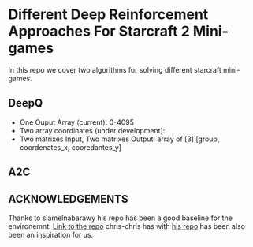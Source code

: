 # Different Deep Reinforcement Approaches For Starcraft 2 Mini-games

In this repo we cover two algorithms for solving different starcraft mini-games.


## DeepQ

* One Ouput Array (current): 0-4095
* Two array coordinates (under development):
* Two matrixes Input, Two matrixes Output: array of [3] [group, coordenates_x, cooredantes_y]


## A2C



## ACKNOWLEDGEMENTS

Thanks to slamelnabarawy his repo has been a good baseline for the environemnt: [Link to the repo](https://github.com/islamelnabarawy/sc2gym/commit/4897f000520486524553021baf7ea4c310008752)
chris-chris has with [his repo](https://github.com/chris-chris/pysc2-examples) has been also been an inspiration for us.







